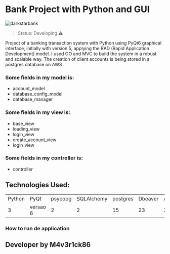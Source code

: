 <h1> Bank Project with Python and GUI </h1>

![darkstarbank](https://github.com/M4v3r1ck86/bank-project-with-python/assets/25252471/14ac40d5-9cbe-492d-a8e8-767ce34a4e06)

> Status: Developing ⚠️

Project of a banking transaction system with Python using PyQt6 graphical interface, initially with version 5,
applying the RAD (Rapid Application Development) model.
I used OO and MVC to build the system in a robust and scalable way.
The creation of client accounts is being stored in a postgres database on AWS

### Some fields in my model is:
+ account_model
+ database_config_model
+ database_manager

### Some fields in my view is:
+ base_view
+ loading_view
+ login_view
+ create_account_view
+ login_view

### Some fields in my controller is:
+ controller

## Technologies Used: 
<table>
  <tr>
    <td>Python</td>
    <td>PyQt</td>
    <td>psycopg</td>
    <td>SQLAlchemy</td>
    <td>postgres</td>
    <td>Dbeaver</td>
    <td>AWS</td>
  </tr>
  <tr>
    <td>3</td>
    <td>versao 6</td>
    <td>2</td>
    <td>2</td>
    <td>15</td>
    <td>23</td>
    <td>2023</td>
  </tr>
</table>


### How to run de application

## Developer by M4v3r1ck86
